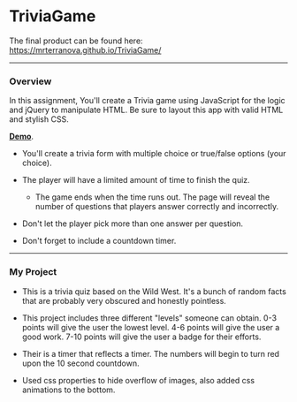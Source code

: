 # TriviaGame

The final product can be found here: https://mrterranova.github.io/TriviaGame/

________________________________________________________________________________

### Overview

In this assignment, You'll create a Trivia game using JavaScript for the logic and jQuery to manipulate HTML. Be sure to layout this app with valid HTML and stylish CSS.


**[Demo](https://youtu.be/fBIj8YsA9dk)**.

* You'll create a trivia form with multiple choice or true/false options (your choice).

* The player will have a limited amount of time to finish the quiz. 

  * The game ends when the time runs out. The page will reveal the number of questions that players answer correctly and incorrectly.

* Don't let the player pick more than one answer per question.

* Don't forget to include a countdown timer.

_____________________________________________________________________

### My Project

* This is a trivia quiz based on the Wild West. It's a bunch of random facts that are probably very obscured and honestly pointless. 

* This project includes three different "levels" someone can obtain. 
        0-3 points will give the user the lowest level.
        4-6 points will give the user a good work.
        7-10 points will give the user a badge for their efforts. 

* Their is a timer that reflects a timer. The numbers will begin to turn red upon the 10 second countdown.

* Used css properties to hide overflow of images, also added css animations to the bottom.
